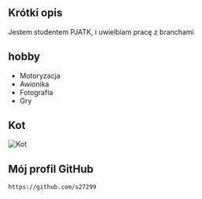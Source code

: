 ## Krótki opis
Jestem studentem PJATK, i uwielbiam pracę z branchami

## hobby
- Motoryzacja
- Awionika 
- Fotografia
- Gry



## Kot
![Kot](https://www.google.com/url?sa=i&url=https%3A%2F%2Fwww.purina.pl%2Fnode%2F4031&psig=AOvVaw1134xonY5cvgn29JpyDPfO&ust=1671555713948000&source=images&cd=vfe&ved=0CA0QjRxqFwoTCIjnnLaUhvwCFQAAAAAdAAAAABAD)


## Mój profil GitHub
 `https://github.com/s27299`